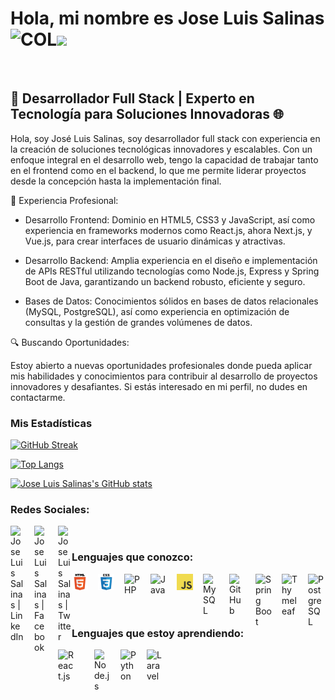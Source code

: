 # Hola, mi nombre es Jose Luis Salinas <img alig="right" alt="COL" width="22px" src="https://cdn-icons-png.flaticon.com/512/197/197575.png" style="padding-rigth:1rem;"><img src="https://media.giphy.com/media/hvRJCLFzcasrR4ia7z/giphy.gif" width="30px" />
<img src="https://komarev.com/ghpvc/?username=AbyssX10&style=flat-square&color=blue" alt=""/>

## 🚀 Desarrollador Full Stack | Experto en Tecnología para Soluciones Innovadoras 🌐

Hola, soy José Luis Salinas, soy desarrollador full stack con experiencia en la creación de soluciones tecnológicas innovadores y escalables. Con un enfoque integral en el desarrollo web, tengo la capacidad de trabajar tanto en el frontend como en el backend, lo que me permite liderar proyectos desde la concepción hasta la implementación final.

💼 Experiencia Profesional:

- Desarrollo Frontend: Dominio en HTML5, CSS3 y JavaScript, así como experiencia en frameworks modernos como React.js, ahora Next.js, y Vue.js, para crear interfaces de usuario dinámicas y atractivas.

- Desarrollo Backend: Amplia experiencia en el diseño e implementación de APIs RESTful utilizando tecnologías como Node.js, Express y Spring Boot de Java, garantizando un backend robusto, eficiente y seguro.

- Bases de Datos: Conocimientos sólidos en bases de datos relacionales (MySQL, PostgreSQL), así como experiencia en optimización de consultas y la gestión de grandes volúmenes de datos.

🔍 Buscando Oportunidades:

Estoy abierto a nuevas oportunidades profesionales donde pueda aplicar mis habilidades y conocimientos para contribuir al desarrollo de proyectos innovadores y desafiantes. Si estás interesado en mi perfil, no dudes en contactarme.

### Mis Estadísticas

[![GitHub Streak](http://github-readme-streak-stats.herokuapp.com?user=jose-luis-salinas&theme=dark&background=000000)](https://git.io/streak-stats)

[![Top Langs](https://github-readme-stats.vercel.app/api/top-langs/?username=jose-luis-salinas&langs_count=4)](https://github.com/anuraghazra/github-readme-stats)

[![Jose Luis Salinas's GitHub stats](https://github-readme-stats.vercel.app/api?username=jose-luis-salinas&show_icons=true&theme=radical)](https://github.com/anuraghazra/github-readme-stats)

### Redes Sociales:

[<img align="left" alt="Jose Luis Salinas | LinkedIn" width="22px" src="https://cdn-icons-png.flaticon.com/512/1051/1051282.png" style="padding-right:1rem;" />][linkedin]
[<img align="left" alt="Jose Luis Salinas | Facebook" width="22px" src="https://cdn-icons-png.flaticon.com/512/733/733547.png" style="padding-right:1rem;" />][facebook]
[<img align="left" alt="Jose Luis Salinas | Twitter" width="22px" src="https://cdn-icons-png.flaticon.com/512/1409/1409937.png" style="padding-rigth:1rem;" />][twitter]

<br>

### Lenguajes que conozco:

<img align="left" alt="HTML5" width="26px" src="https://raw.githubusercontent.com/github/explore/80688e429a7d4ef2fca1e82350fe8e3517d3494d/topics/html/html.png" style="padding-right:1rem;" />

<img align="left" alt="CSS3" width="26px" src="https://raw.githubusercontent.com/github/explore/80688e429a7d4ef2fca1e82350fe8e3517d3494d/topics/css/css.png" style="padding-right:1rem;" />

<img align="left" alt="PHP" width="26px" src="https://cdn-icons-png.flaticon.com/512/919/919830.png" style="padding-right:1rem;" />

<img align="left" alt="Java" width="26px" src="https://cdn-icons-png.flaticon.com/512/226/226777.png" style="padding-right:1rem;" />

<img align="left" alt="JavaScript" width="26px" src="https://raw.githubusercontent.com/github/explore/80688e429a7d4ef2fca1e82350fe8e3517d3494d/topics/javascript/javascript.png" style="padding-right:1rem;" />

<img align="left" alt="MySQL" width="26px" src="https://cdn-icons-png.flaticon.com/512/5968/5968313.png" style="padding-right:1rem;" />

[<img align="left" alt="GitHub" width="26px" src="https://cdn-icons-png.flaticon.com/512/733/733553.png" />][github]

<img align="left" alt="Spring Boot" width="26px" src="https://dzone.com/storage/temp/12434118-spring-boot-logo.png" style="padding-left:1rem;" />

<img align="left" alt="Thymeleaf" width="26px" src="https://www.thymeleaf.org/images/thymeleaf.png" style="padding-left:1rem;" />

<img align="left" alt="PostgreSQL" width="26px" src="https://cdn-icons-png.flaticon.com/512/5968/5968342.png" style="padding-left:1rem;" />

<br>

### Lenguajes que estoy aprendiendo:

<img align="left" alt="React.js" width="26px" src="https://cdn-icons-png.flaticon.com/512/1126/1126012.png" style="padding-right:1rem;" />

<img align="left" alt="Node.js" width="26px" src="https://cdn-icons-png.flaticon.com/512/5968/5968322.png" style="padding-left:1rem;" />

<img align="left" alt="Python" width="26px" src="https://cdn-icons-png.flaticon.com/512/5968/5968350.png" style="padding-left:1rem;" />

<img align="left" alt="Laravel" width="26px" src="https://static-00.iconduck.com/assets.00/laravel-icon-497x512-uwybstke.png" style="padding-left:1rem;" />

[github]: https://github.com/jose-luis-salinas
[linkedin]: https://www.linkedin.com/in/jose-luis-gonzalez-salinas/
[facebook]: https://www.facebook.com/joseluis.salinas.3956
[twitter]: https://twitter.com/JoseLuisDEV
